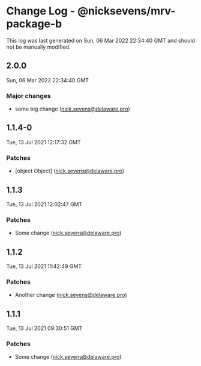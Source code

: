 # Change Log - @nicksevens/mrv-package-b

This log was last generated on Sun, 06 Mar 2022 22:34:40 GMT and should not be manually modified.

<!-- Start content -->

## 2.0.0

Sun, 06 Mar 2022 22:34:40 GMT

### Major changes

- some big change (nick.sevens@delaware.pro)

## 1.1.4-0

Tue, 13 Jul 2021 12:17:32 GMT

### Patches

- [object Object] (nick.sevens@delaware.pro)

## 1.1.3

Tue, 13 Jul 2021 12:02:47 GMT

### Patches

- Some change (nick.sevens@delaware.pro)

## 1.1.2

Tue, 13 Jul 2021 11:42:49 GMT

### Patches

- Another change (nick.sevens@delaware.pro)

## 1.1.1

Tue, 13 Jul 2021 09:30:51 GMT

### Patches

- Some change (nick.sevens@delaware.pro)
